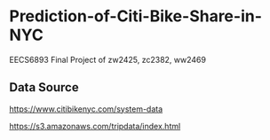 # Prediction-of-Citi-Bike-Share-in-NYC
EECS6893 Final Project of zw2425, zc2382, ww2469

## Data Source
https://www.citibikenyc.com/system-data

https://s3.amazonaws.com/tripdata/index.html


